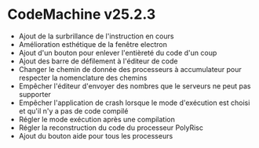 # CodeMachine v25.2.3

- Ajout de la surbrillance de l'instruction en cours
- Amélioration esthétique de la fenêtre electron
- Ajout d'un bouton pour enlever l'entièreté du code d'un coup
- Ajout des barre de défilement à l'éditeur de code
- Changer le chemin de donnée des processeurs à accumulateur pour respecter la nomenclature des chemins
- Empêcher l'éditeur d'envoyer des nombres que le serveurs ne peut pas supporter
- Empêcher l'application de crash lorsque le mode d'exécution est choisi et qu'il n'y a pas de code compilé
- Régler le mode exécution après une compilation
- Régler la reconstruction du code du processeur PolyRisc
- Ajout du bouton aide pour tous les processeurs
